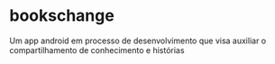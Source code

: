 # bookschange
Um app android em processo de desenvolvimento que visa auxiliar o compartilhamento de conhecimento e histórias
